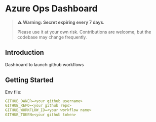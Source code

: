 # Azure Ops Dashboard

<!-- Add the warning box here -->
> **⚠️ Warning: Secret expiring every 7 days.**
> 
> Please use it at your own risk. Contributions are welcome, but the codebase may change frequently.

## Introduction

Dashboard to launch github workflows

## Getting Started

Env file:
```yaml
GITHUB_OWNER=<your github username>
GITHUB_REPO=<your github repo>
GITHUB_WORKFLOW_ID=<your workflow name>
GITHUB_TOKEN=<your github token>
```
